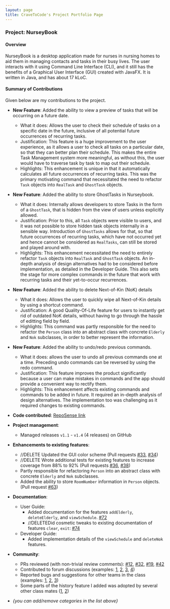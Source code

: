 ```yaml
---
layout: page
title: CraveToCode's Project Portfolio Page
---
```


### Project: NurseyBook

#### Overview

NurseyBook is a desktop application made for nurses in nursing homes to aid them in managing contacts and tasks in their busy lives. The user interacts with it using Command Line Interface (CLI),
and it still has the benefits of a Graphical User Interface (GUI) created with JavaFX. It is written in Java, and has about 17 kLoC.

#### Summary of Contributions

Given below are my contributions to the project.

* **New Feature**: Added the ability to view a preview of tasks that will be occurring on a future date.
  * What it does: Allows the user to check their schedule of tasks on a specific date in the future, inclusive of all potential future occurrences of recurring tasks.
  * Justification: This feature is a huge improvement to the user experience, as it allows a user to check all tasks on a particular date, so that they can better plan their schedule. This makes the entire Task Management system more meaningful, as without this, the user would have to traverse task by task to map out their schedule.
  * Highlights: This enhancement is unique in that it automatically calculates all future occurrences of recurring tasks. This was the primary motivating command that necessitated the need to refactor `Task` objects into `RealTask` and `GhostTask` objects.


* **New Feature**: Added the ability to store GhostTasks in Nurseybook.
  * What it does: Internally allows developers to store Tasks in the form of a `GhostTask`, that is hidden from the view of users unless explicitly allowed.
  * Justification: Prior to this, all `Task` objects were visible to users, and it was not possible to store hidden task objects internally in a sensible way. Introduction of `GhostTasks` allows for that, so that future occurrences of recurring tasks, which have not occurred yet and hence cannot be considered as `RealTasks`, can still be stored and played around with.
  * Highlights: This enhancement necessitated the need to entirely refactor `Task` objects into `RealTask` and `GhostTask` objects. An in-depth analysis of design alternatives had to be considered before implementation, as detailed in the Developer Guide. This also sets the stage for more complex commands in the future that work with recurring tasks and their yet-to-occur recurrences.


* **New Feature**: Added the ability to delete Next-of-Kin (NoK) details
  * What it does: Allows the user to quickly wipe all Next-of-Kin details by using a shortcut command.
  * Justification: A good Quality-Of-Life feature for users to instantly get rid of outdated NoK details, without having to go through the hassle of editting field by field.
  * Highlights: This command was partly responsible for the need to refactor the `Person` class into an abstract class with concrete `Elderly` and `Nok` subclasses, in order to better represent the information.


* **New Feature**: Added the ability to undo/redo previous commands.
  * What it does: allows the user to undo all previous commands one at a time. Preceding undo commands can be reversed by using the redo command.
  * Justification: This feature improves the product significantly because a user can make mistakes in commands and the app should provide a convenient way to rectify them.
  * Highlights: This enhancement affects existing commands and commands to be added in future. It required an in-depth analysis of design alternatives. The implementation too was challenging as it required changes to existing commands.



* **Code contributed**: [RepoSense link](https://nus-cs2103-ay2122s1.github.io/tp-dashboard/?search=&sort=groupTitle&sortWithin=title&since=2021-09-17&timeframe=commit&mergegroup=&groupSelect=groupByRepos&breakdown=false&tabOpen=true&tabType=authorship&tabAuthor=CraveToCode&tabRepo=AY2122S1-CS2103T-F13-2%2Ftp%5Bmaster%5D&authorshipIsMergeGroup=false&authorshipFileTypes=docs~functional-code~test-code~other&authorshipIsBinaryFileTypeChecked=false)

* **Project management**:
  * Managed releases `v1.1` - `v1.4` (4 releases) on GitHub

* **Enhancements to existing features**:
  * //DELETE Updated the GUI color scheme (Pull requests [\#33](), [\#34]())
  * //DELETE Wrote additional tests for existing features to increase coverage from 88% to 92% (Pull requests [\#36](), [\#38]())
  * Partly responsible for refactoring `Person` into an abstract class with concrete `Elderly` and `Nok` subclasses.
  * Added the ability to store `RoomNumber` information in `Person` objects. (Pull request [\#63](https://github.com/AY2122S1-CS2103T-F13-2/tp/pull/63))

* **Documentation**:
  * User Guide:
    * Added documentation for the features `addElderly`, `deleteElderly`, and `viewSchedule`. [\#72]()
    * //DELETEDid cosmetic tweaks to existing documentation of features `clear`, `exit`: [\#74]()
  * Developer Guide:
    * Added implementation details of the `viewSchedule` and `deleteNok` features.

* **Community**:
  * PRs reviewed (with non-trivial review comments): [\#12](), [\#32](), [\#19](), [\#42]()
  * Contributed to forum discussions (examples: [1](), [2](), [3](), [4]())
  * Reported bugs and suggestions for other teams in the class (examples: [1](), [2](), [3]())
  * Some parts of the history feature I added was adopted by several other class mates ([1](), [2]())

* _{you can add/remove categories in the list above}_
